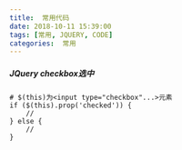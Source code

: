 ```yaml
---
title:  常用代码
date: 2018-10-11 15:39:00
tags: [常用, JQUERY, CODE]
categories:  常用
---
```

##### JQuery checkbox选中

```
# $(this)为<input type="checkbox"...>元素
if ($(this).prop('checked')) {
    //
} else {
    //
}
```